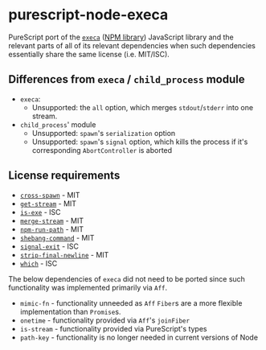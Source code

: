 # purescript-node-execa

PureScript port of the [`execa`](https://github.com/sindresorhus/execa) ([NPM library](https://www.npmjs.com/package/execa)) JavaScript library and the relevant parts of all of its relevant dependencies when such dependencies essentially share the same license (i.e. MIT/ISC).

## Differences from `execa` / `child_process` module

- `execa`:
    - Unsupported: the `all` option, which merges `stdout`/`stderr` into one stream.
- `child_process`' module
    - Unsupported: `spawn`'s `serialization` option
    - Unsupported: `spawn`'s `signal` option, which kills the process if it's corresponding `AbortController` is aborted

## License requirements

- [`cross-spawn`](https://github.com/moxystudio/node-cross-spawn) - MIT
- [`get-stream`](https://github.com/sindresorhus/get-stream) - MIT
- [`is-exe`](https://github.com/isaacs/isexe) - ISC
- [`merge-stream`](https://github.com/grncdr/merge-stream) - MIT
- [`npm-run-path`](https://github.com/sindresorhus/npm-run-path) - MIT
- [`shebang-command`](https://github.com/kevva/shebang-command) - MIT
- [`signal-exit`](https://github.com/tapjs/signal-exit) - ISC
- [`strip-final-newline`](https://github.com/sindresorhus/strip-final-newline) - MIT
- [`which`](https://github.com/npm/node-which) - ISC

The below dependencies of `execa` did not need to be ported since such functionality was implemented primarily via `Aff`.
- `mimic-fn` - functionality unneeded as `Aff` `Fiber`s are a more flexible implementation than `Promise`s.
- `onetime` - functionality provided via `Aff`'s `joinFiber`
- `is-stream` - functionality provided via PureScript's types
- `path-key` - functionality is no longer needed in current versions of Node
